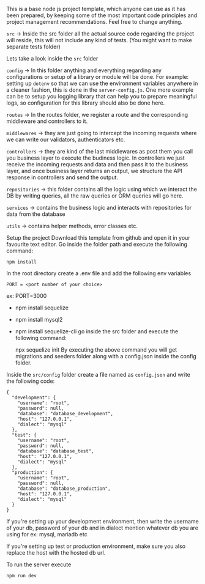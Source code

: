 

This is a base node js project template, which anyone can use as it has been prepared, by keeping some of the most important code principles and project management recommendations. Feel free to change anything.

`src` -> Inside the src folder all the actual source code regarding the project will reside, this will not include any kind of tests. (You might want to make separate tests folder)

Lets take a look inside the `src` folder

`config` -> In this folder anything and everything regarding any configurations or setup of a library or module will be done. For example: setting up `dotenv` so that we can use the environment variables anywhere in a cleaner fashion, this is done in the `server-config.js`. One more example can be to setup you logging library that can help you to prepare meaningful logs, so configuration for this library should also be done here.

`routes` -> In the routes folder, we register a route and the corresponding middleware and controllers to it.

`middlewares` -> they are just going to intercept the incoming requests where we can write our validators, authenticators etc.

`controllers` -> they are kind of the last middlewares as post them you call you business layer to execute the budiness logic. In controllers we just receive the incoming requests and data and then pass it to the business layer, and once business layer returns an output, we structure the API response in controllers and send the output.

`repositories` -> this folder contains all the logic using which we interact the DB by writing queries, all the raw queries or ORM queries will go here.

`services` -> contains the business logic and interacts with repositories for data from the database

`utils` -> contains helper methods, error classes etc.

Setup the project
Download this template from github and open it in your favourite text editor.
Go inside the folder path and execute the following command:
```
npm install
```
In the root directory create a .env file and add the following env variables

    PORT = <port number of your choice>
ex:
    PORT=3000


- npm install sequelize
- npm install mysql2
- npm install sequelize-cli
go inside the src folder and execute the following command:

  npx sequelize init
By executing the above command you will get migrations and seeders folder along with a config.json inside the config folder.


Inside the `src/config` folder create a file named as `config.json` and write the following code:
```
{
  "development": {
    "username": "root",
    "password": null,
    "database": "database_development",
    "host": "127.0.0.1",
    "dialect": "mysql"
  },
  "test": {
    "username": "root",
    "password": null,
    "database": "database_test",
    "host": "127.0.0.1",
    "dialect": "mysql"
  },
  "production": {
    "username": "root",
    "password": null,
    "database": "database_production",
    "host": "127.0.0.1",
    "dialect": "mysql"
  }
}
```
If you're setting up your development environment, then write the username of your db, password of your db and in dialect mention whatever db you are using for ex: mysql, mariadb etc

If you're setting up test or production environment, make sure you also replace the host with the hosted db url.



To run the server execute
```
npm run dev
```